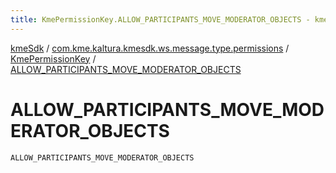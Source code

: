 ```yaml
---
title: KmePermissionKey.ALLOW_PARTICIPANTS_MOVE_MODERATOR_OBJECTS - kmeSdk
---
```


[kmeSdk](../../index.html) / [com.kme.kaltura.kmesdk.ws.message.type.permissions](../index.html) / [KmePermissionKey](index.html) / [ALLOW_PARTICIPANTS_MOVE_MODERATOR_OBJECTS](./-a-l-l-o-w_-p-a-r-t-i-c-i-p-a-n-t-s_-m-o-v-e_-m-o-d-e-r-a-t-o-r_-o-b-j-e-c-t-s.html)

# ALLOW_PARTICIPANTS_MOVE_MODERATOR_OBJECTS

`ALLOW_PARTICIPANTS_MOVE_MODERATOR_OBJECTS`